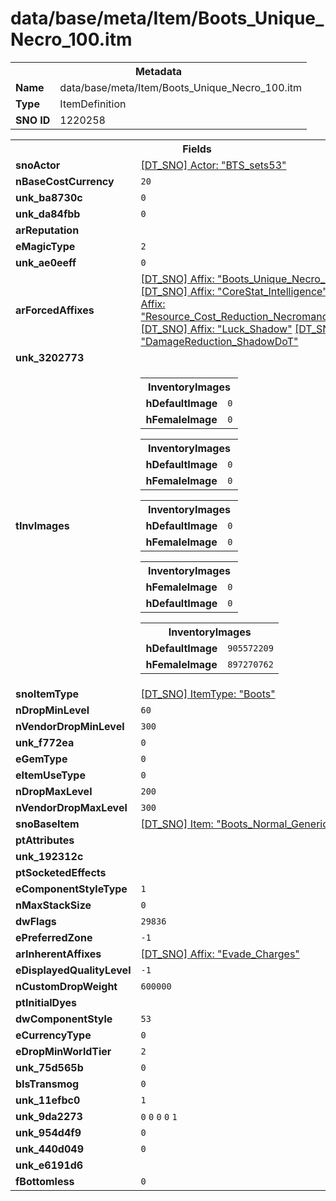<h1>data/base/meta/Item/Boots_Unique_Necro_100.itm</h1><table><tr><th colspan="100%">Metadata</th></tr><tr><td><b>Name</b></td><td>data/base/meta/Item/Boots_Unique_Necro_100.itm</td></tr><tr><td><b>Type</b></td><td>ItemDefinition</td></tr><tr><td><b>SNO ID</b></td><td>1220258</td></tr></table>

<table><tr><th colspan="100%">Fields</th></tr><tr><td><b>snoActor</b></td><td><a href="..\Actor\BTS_sets53.acr">[DT_SNO] Actor: "BTS_sets53"</a></td></tr><tr><td><b>nBaseCostCurrency</b></td><td><code>20</code></td></tr><tr><td><b>unk_ba8730c</b></td><td><code>0</code></td></tr><tr><td><b>unk_da84fbb</b></td><td><code>0</code></td></tr><tr><td><b>arReputation</b></td><td></td></tr><tr><td><b>eMagicType</b></td><td><code>2</code></td></tr><tr><td><b>unk_ae0eeff</b></td><td><code>0</code></td></tr><tr><td><b>arForcedAffixes</b></td><td><a href="..\Affix\Boots_Unique_Necro_100.aff">[DT_SNO] Affix: "Boots_Unique_Necro_100"</a>
<a href="..\Affix\CoreStat_Intelligence.aff">[DT_SNO] Affix: "CoreStat_Intelligence"</a>
<a href="..\Affix\Resource_Cost_Reduction_Necromancer_Lesser.aff">[DT_SNO] Affix: "Resource_Cost_Reduction_Necromancer_Lesser"</a>
<a href="..\Affix\Luck_Shadow.aff">[DT_SNO] Affix: "Luck_Shadow"</a>
<a href="..\Affix\DamageReduction_ShadowDoT.aff">[DT_SNO] Affix: "DamageReduction_ShadowDoT"</a>
</td></tr><tr><td><b>unk_3202773</b></td><td></td></tr><tr><td><b>tInvImages</b></td><td><table><tr><th colspan="100%">InventoryImages</th></tr><tr><td><b>hDefaultImage</b></td><td><code>0</code></td></tr><tr><td><b>hFemaleImage</b></td><td><code>0</code></td></tr></table>


<table><tr><th colspan="100%">InventoryImages</th></tr><tr><td><b>hDefaultImage</b></td><td><code>0</code></td></tr><tr><td><b>hFemaleImage</b></td><td><code>0</code></td></tr></table>


<table><tr><th colspan="100%">InventoryImages</th></tr><tr><td><b>hDefaultImage</b></td><td><code>0</code></td></tr><tr><td><b>hFemaleImage</b></td><td><code>0</code></td></tr></table>


<table><tr><th colspan="100%">InventoryImages</th></tr><tr><td><b>hFemaleImage</b></td><td><code>0</code></td></tr><tr><td><b>hDefaultImage</b></td><td><code>0</code></td></tr></table>


<table><tr><th colspan="100%">InventoryImages</th></tr><tr><td><b>hDefaultImage</b></td><td><code>905572209</code></td></tr><tr><td><b>hFemaleImage</b></td><td><code>897270762</code></td></tr></table>


</td></tr><tr><td><b>snoItemType</b></td><td><a href="..\ItemType\Boots.itt">[DT_SNO] ItemType: "Boots"</a></td></tr><tr><td><b>nDropMinLevel</b></td><td><code>60</code></td></tr><tr><td><b>nVendorDropMinLevel</b></td><td><code>300</code></td></tr><tr><td><b>unk_f772ea</b></td><td><code>0</code></td></tr><tr><td><b>eGemType</b></td><td><code>0</code></td></tr><tr><td><b>eItemUseType</b></td><td><code>0</code></td></tr><tr><td><b>nDropMaxLevel</b></td><td><code>200</code></td></tr><tr><td><b>nVendorDropMaxLevel</b></td><td><code>300</code></td></tr><tr><td><b>snoBaseItem</b></td><td><a href="Boots_Normal_Generic_001.itm">[DT_SNO] Item: "Boots_Normal_Generic_001"</a></td></tr><tr><td><b>ptAttributes</b></td><td></td></tr><tr><td><b>unk_192312c</b></td><td></td></tr><tr><td><b>ptSocketedEffects</b></td><td></td></tr><tr><td><b>eComponentStyleType</b></td><td><code>1</code></td></tr><tr><td><b>nMaxStackSize</b></td><td><code>0</code></td></tr><tr><td><b>dwFlags</b></td><td><code>29836</code></td></tr><tr><td><b>ePreferredZone</b></td><td><code>-1</code></td></tr><tr><td><b>arInherentAffixes</b></td><td><a href="..\Affix\Evade_Charges.aff">[DT_SNO] Affix: "Evade_Charges"</a>
</td></tr><tr><td><b>eDisplayedQualityLevel</b></td><td><code>-1</code></td></tr><tr><td><b>nCustomDropWeight</b></td><td><code>600000</code></td></tr><tr><td><b>ptInitialDyes</b></td><td></td></tr><tr><td><b>dwComponentStyle</b></td><td><code>53</code></td></tr><tr><td><b>eCurrencyType</b></td><td><code>0</code></td></tr><tr><td><b>eDropMinWorldTier</b></td><td><code>2</code></td></tr><tr><td><b>unk_75d565b</b></td><td><code>0</code></td></tr><tr><td><b>bIsTransmog</b></td><td><code>0</code></td></tr><tr><td><b>unk_11efbc0</b></td><td><code>1</code></td></tr><tr><td><b>unk_9da2273</b></td><td><code>0</code>
<code>0</code>
<code>0</code>
<code>0</code>
<code>1</code>
</td></tr><tr><td><b>unk_954d4f9</b></td><td><code>0</code></td></tr><tr><td><b>unk_440d049</b></td><td><code>0</code></td></tr><tr><td><b>unk_e6191d6</b></td><td></td></tr><tr><td><b>fBottomless</b></td><td><code>0</code></td></tr></table>

